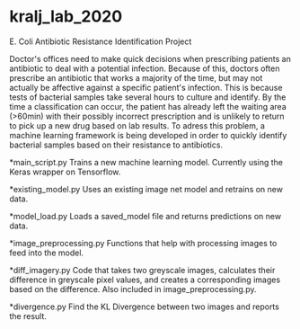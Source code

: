 # kralj_lab_2020
E. Coli Antibiotic Resistance Identification Project

Doctor's offices need to make quick decisions when prescribing patients an antibiotic to deal with a potential infection. 
Because of this, doctors often prescribe an antibiotic that works a majority of the time, but may not actually be affective
against a specific patient's infection. 
This is because tests of bacterial samples take several hours to culture and identify.
By the time a classification can occur, the patient has already left the waiting area (>60min) with their possibly incorrect prescription and is unlikely to return to pick up a new drug based on lab results. 
To adress this problem, a machine learning framework is being developed in order to quickly identify bacterial samples based on their resistance to antibiotics. 


*main_script.py
  Trains a new machine learning model. Currently using the Keras wrapper on Tensorflow.

*existing_model.py
  Uses an existing image net model and retrains on new data.

*model_load.py
  Loads a saved_model file and returns predictions on new data.
  
*image_preprocessing.py
  Functions that help with processing images to feed into the model.
  
*diff_imagery.py
  Code that takes two greyscale images, calculates their difference in greyscale pixel values, and creates a corresponding images based on the difference. Also included in image_preprocessing.py.
  
*divergence.py
  Find the KL Divergence between two images and reports the result.
